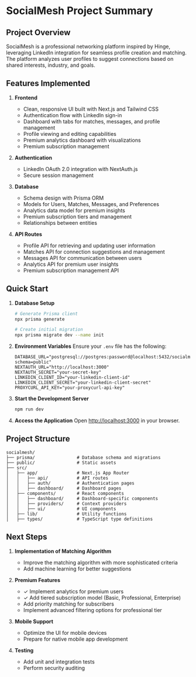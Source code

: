 # SocialMesh Project Summary

## Project Overview

SocialMesh is a professional networking platform inspired by Hinge, leveraging LinkedIn integration for seamless profile creation and matching. The platform analyzes user profiles to suggest connections based on shared interests, industry, and goals.

## Features Implemented

1. **Frontend**
   - Clean, responsive UI built with Next.js and Tailwind CSS
   - Authentication flow with LinkedIn sign-in
   - Dashboard with tabs for matches, messages, and profile management
   - Profile viewing and editing capabilities
   - Premium analytics dashboard with visualizations
   - Premium subscription management

2. **Authentication**
   - LinkedIn OAuth 2.0 integration with NextAuth.js
   - Secure session management

3. **Database**
   - Schema design with Prisma ORM
   - Models for Users, Matches, Messages, and Preferences
   - Analytics data model for premium insights
   - Premium subscription tiers and management
   - Relationships between entities

4. **API Routes**
   - Profile API for retrieving and updating user information
   - Matches API for connection suggestions and management
   - Messages API for communication between users
   - Analytics API for premium user insights
   - Premium subscription management API

## Quick Start

1. **Database Setup**
   ```bash
   # Generate Prisma client
   npx prisma generate
   
   # Create initial migration
   npx prisma migrate dev --name init
   ```

2. **Environment Variables**
   Ensure your `.env` file has the following:
   ```
   DATABASE_URL="postgresql://postgres:password@localhost:5432/socialmesh?schema=public"
   NEXTAUTH_URL="http://localhost:3000"
   NEXTAUTH_SECRET="your-secret-key"
   LINKEDIN_CLIENT_ID="your-linkedin-client-id"
   LINKEDIN_CLIENT_SECRET="your-linkedin-client-secret"
   PROXYCURL_API_KEY="your-proxycurl-api-key"
   ```

3. **Start the Development Server**
   ```bash
   npm run dev
   ```

4. **Access the Application**
   Open [http://localhost:3000](http://localhost:3000) in your browser.

## Project Structure

```
socialmesh/
├── prisma/                # Database schema and migrations
├── public/                # Static assets
├── src/
│   ├── app/               # Next.js App Router
│   │   ├── api/           # API routes
│   │   ├── auth/          # Authentication pages
│   │   ├── dashboard/     # Dashboard pages
│   ├── components/        # React components
│   │   ├── dashboard/     # Dashboard-specific components
│   │   ├── providers/     # Context providers
│   │   ├── ui/            # UI components
│   ├── lib/               # Utility functions
│   ├── types/             # TypeScript type definitions
```

## Next Steps

1. **Implementation of Matching Algorithm**
   - Improve the matching algorithm with more sophisticated criteria
   - Add machine learning for better suggestions

2. **Premium Features**
   - ✓ Implement analytics for premium users
   - ✓ Add tiered subscription model (Basic, Professional, Enterprise)
   - Add priority matching for subscribers
   - Implement advanced filtering options for professional tier

3. **Mobile Support**
   - Optimize the UI for mobile devices
   - Prepare for native mobile app development

4. **Testing**
   - Add unit and integration tests
   - Perform security auditing 
